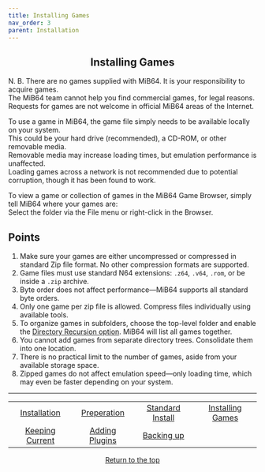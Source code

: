 ```yaml
---
title: Installing Games
nav_order: 3
parent: Installation
---
```


## <center>Installing Games</center>

N. B. There are no games supplied with MiB64. It is your responsibility to acquire games.  
The MiB64 team cannot help you find commercial games, for legal reasons.  
Requests for games are not welcome in official MiB64 areas of the Internet.

To use a game in MiB64, the game file simply needs to be available locally on your system.  
This could be your hard drive (recommended), a CD-ROM, or other removable media.  
Removable media may increase loading times, but emulation performance is unaffected.  
Loading games across a network is not recommended due to potential corruption, though it has been found to work.

To view a game or collection of games in the MiB64 Game Browser, simply tell MiB64 where your games are:  
Select the folder via the File menu or right-click in the Browser.

## Points

1. Make sure your games are either uncompressed or compressed in standard Zip file format. No other compression formats are supported.
2. Game files must use standard N64 extensions: `.z64`, `.v64`, `.rom`, or be inside a `.zip` archive.
3. Byte order does not affect performance—MiB64 supports all standard byte orders.
4. Only one game per zip file is allowed. Compress files individually using available tools.
5. To organize games in subfolders, choose the top-level folder and enable the [Directory Recursion option](app_rom_selection.html#Enable_Recursion). MiB64 will list all games together.
6. You cannot add games from separate directory trees. Consolidate them into one location.
7. There is no practical limit to the number of games, aside from your available storage space.
8. Zipped games do not affect emulation speed—only loading time, which may even be faster depending on your system.

---

<table align="center">
  <tr>
    <td style="text-align: center;">
      <a href="installation">Installation</a>
    </td>
    <td style="text-align: center;">
      <a href="preparing">Preperation</a>
    </td>
    <td style="text-align: center;">
      <a href="standard-install">Standard Install</a>
    </td>
    <td style="text-align: center;">
      <a href="installing-games">Installing Games</a>
    </td>
  </tr>
  <tr>
    <td style="text-align: center;">
      <a href="updating-files">Keeping Current</a>
    </td>
    <td style="text-align: center;">
      <a href="additional-plugins">Adding Plugins</a>
    </td>
    <td style="text-align: center;">
      <a href="backing-up">Backing up</a>
    </td>
    <td style="text-align: center;">&nbsp;</td>
  </tr>
</table>

<p style="text-align:center"><a href="#">Return to the top</a></p>

<!-- ClauseEcho: Installing Games Protocol Complete -->
